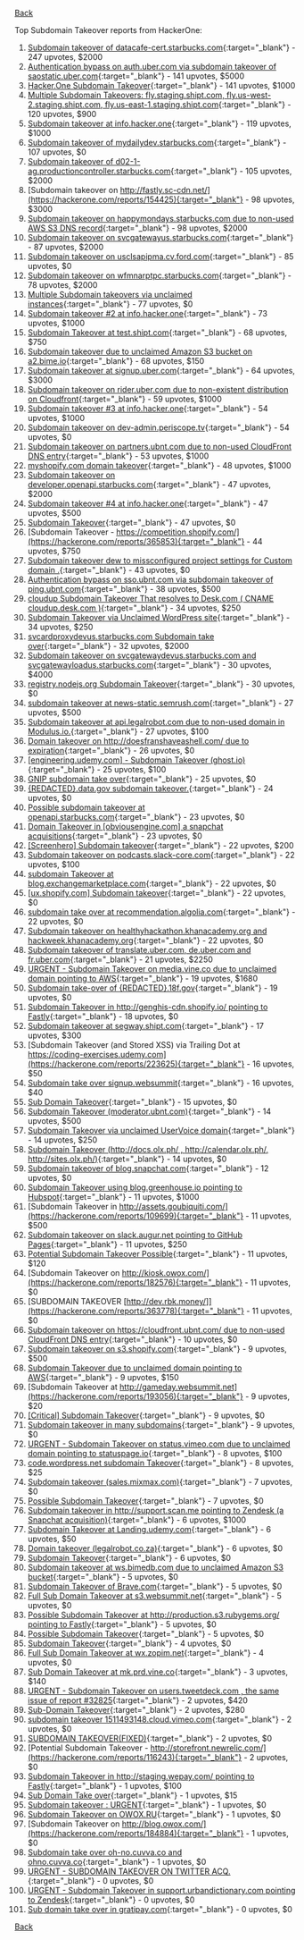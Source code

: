 [Back](../README.md)

Top Subdomain Takeover reports from HackerOne:

1. [Subdomain takeover of datacafe-cert.starbucks.com](https://hackerone.com/reports/665398){:target="_blank"} - 247 upvotes, $2000
2. [Authentication bypass on auth.uber.com via subdomain takeover of saostatic.uber.com](https://hackerone.com/reports/219205){:target="_blank"} - 141 upvotes, $5000
3. [Hacker.One Subdomain Takeover](https://hackerone.com/reports/159156){:target="_blank"} - 141 upvotes, $1000
4. [Multiple Subdomain Takeovers: fly.staging.shipt.com, fly.us-west-2.staging.shipt.com, fly.us-east-1.staging.shipt.com](https://hackerone.com/reports/576857){:target="_blank"} - 120 upvotes, $900
5. [Subdomain takeover at info.hacker.one](https://hackerone.com/reports/202767){:target="_blank"} - 119 upvotes, $1000
6. [Subdomain takeover of mydailydev.starbucks.com](https://hackerone.com/reports/570651){:target="_blank"} - 107 upvotes, $0
7. [Subdomain takeover of d02-1-ag.productioncontroller.starbucks.com](https://hackerone.com/reports/661751){:target="_blank"} - 105 upvotes, $2000
8. [Subdomain takeover on http://fastly.sc-cdn.net/](https://hackerone.com/reports/154425){:target="_blank"} - 98 upvotes, $3000
9. [Subdomain takeover on happymondays.starbucks.com due to non-used AWS S3 DNS record](https://hackerone.com/reports/186766){:target="_blank"} - 98 upvotes, $2000
10. [Subdomain takeover on svcgatewayus.starbucks.com](https://hackerone.com/reports/325336){:target="_blank"} - 87 upvotes, $2000
11. [Subdomain takeover on usclsapipma.cv.ford.com](https://hackerone.com/reports/484420){:target="_blank"} - 85 upvotes, $0
12. [Subdomain takeover on wfmnarptpc.starbucks.com](https://hackerone.com/reports/388622){:target="_blank"} - 78 upvotes, $2000
13. [Multiple Subdomain takeovers via unclaimed instances](https://hackerone.com/reports/276269){:target="_blank"} - 77 upvotes, $0
14. [Subdomain takeover #2 at info.hacker.one](https://hackerone.com/reports/209004){:target="_blank"} - 73 upvotes, $1000
15. [Subdomain Takeover at test.shipt.com](https://hackerone.com/reports/387760){:target="_blank"} - 68 upvotes, $750
16. [Subdomain takeover due to unclaimed Amazon S3 bucket on a2.bime.io](https://hackerone.com/reports/121461){:target="_blank"} - 68 upvotes, $150
17. [Subdomain takeover at signup.uber.com](https://hackerone.com/reports/197489){:target="_blank"} - 64 upvotes, $3000
18. [Subdomain takeover on rider.uber.com due to non-existent distribution on Cloudfront](https://hackerone.com/reports/175070){:target="_blank"} - 59 upvotes, $1000
19. [Subdomain takeover #3 at info.hacker.one](https://hackerone.com/reports/217358){:target="_blank"} - 54 upvotes, $1000
20. [Subdomain takeover on dev-admin.periscope.tv](https://hackerone.com/reports/531890){:target="_blank"} - 54 upvotes, $0
21. [Subdomain takeover on partners.ubnt.com due to non-used CloudFront DNS entry](https://hackerone.com/reports/145224){:target="_blank"} - 53 upvotes, $1000
22. [myshopify.com domain takeover](https://hackerone.com/reports/320355){:target="_blank"} - 48 upvotes, $1000
23. [Subdomain takeover on developer.openapi.starbucks.com](https://hackerone.com/reports/275714){:target="_blank"} - 47 upvotes, $2000
24. [Subdomain takeover #4 at info.hacker.one](https://hackerone.com/reports/220002){:target="_blank"} - 47 upvotes, $500
25. [Subdomain Takeover](https://hackerone.com/reports/180393){:target="_blank"} - 47 upvotes, $0
26. [Subdomain Takeover - https://competition.shopify.com/](https://hackerone.com/reports/365853){:target="_blank"} - 44 upvotes, $750
27. [Subdomain takeover dew to missconfigured project settings for Custom domain .](https://hackerone.com/reports/428651){:target="_blank"} - 43 upvotes, $0
28. [Authentication bypass on sso.ubnt.com via subdomain takeover of ping.ubnt.com](https://hackerone.com/reports/172137){:target="_blank"} - 38 upvotes, $500
29. [cloudup Subdomain Takeover That resolves to Desk.com ( CNAME cloudup.desk.com )](https://hackerone.com/reports/201796){:target="_blank"} - 34 upvotes, $250
30. [Subdomain Takeover via Unclaimed WordPress site](https://hackerone.com/reports/274336){:target="_blank"} - 34 upvotes, $250
31. [svcardproxydevus.starbucks.com Subdomain take over](https://hackerone.com/reports/380158){:target="_blank"} - 32 upvotes, $2000
32. [Subdomain takeover on svcgatewaydevus.starbucks.com and svcgatewayloadus.starbucks.com](https://hackerone.com/reports/383564){:target="_blank"} - 30 upvotes, $4000
33. [registry.nodejs.org Subdomain Takeover](https://hackerone.com/reports/340580){:target="_blank"} - 30 upvotes, $0
34. [subdomain takeover at news-static.semrush.com](https://hackerone.com/reports/294201){:target="_blank"} - 27 upvotes, $500
35. [Subdomain takeover at api.legalrobot.com due to non-used domain in Modulus.io.](https://hackerone.com/reports/148770){:target="_blank"} - 27 upvotes, $100
36. [Domain takeover on http://doesfranshaveashell.com/ due to expiration](https://hackerone.com/reports/692068){:target="_blank"} - 26 upvotes, $0
37. [[engineering.udemy.com] - Subdomain Takeover (ghost.io)](https://hackerone.com/reports/368119){:target="_blank"} - 25 upvotes, $100
38. [GNIP subdomain take over](https://hackerone.com/reports/189548){:target="_blank"} - 25 upvotes, $0
39. [{REDACTED}.data.gov subdomain takeover.](https://hackerone.com/reports/263902){:target="_blank"} - 24 upvotes, $0
40. [Possible subdomain takeover at openapi.starbucks.com](https://hackerone.com/reports/241503){:target="_blank"} - 23 upvotes, $0
41. [Domain Takeover in [obviousengine.com] a snapchat acquisitions](https://hackerone.com/reports/392785){:target="_blank"} - 23 upvotes, $0
42. [[Screenhero] Subdomain takeover](https://hackerone.com/reports/142096){:target="_blank"} - 22 upvotes, $200
43. [Subdomain takeover on podcasts.slack-core.com](https://hackerone.com/reports/195350){:target="_blank"} - 22 upvotes, $100
44. [subdomain Takeover at blog.exchangemarketplace.com](https://hackerone.com/reports/416474){:target="_blank"} - 22 upvotes, $0
45. [[ux.shopify.com] Subdomain takeover](https://hackerone.com/reports/221631){:target="_blank"} - 22 upvotes, $0
46. [subdomain take over at recommendation.algolia.com](https://hackerone.com/reports/673273){:target="_blank"} - 22 upvotes, $0
47. [Subdomain takeover on healthyhackathon.khanacademy.org and hackweek.khanacademy.org](https://hackerone.com/reports/474798){:target="_blank"} - 22 upvotes, $0
48. [Subdomain takeover of translate.uber.com, de.uber.com and fr.uber.com](https://hackerone.com/reports/149679){:target="_blank"} - 21 upvotes, $2250
49. [URGENT - Subdomain Takeover on media.vine.co due to unclaimed domain pointing to AWS](https://hackerone.com/reports/32825){:target="_blank"} - 19 upvotes, $1680
50. [Subdomain take-over of {REDACTED}.18f.gov](https://hackerone.com/reports/263542){:target="_blank"} - 19 upvotes, $0
51. [Subdomain Takeover in http://genghis-cdn.shopify.io/ pointing to Fastly](https://hackerone.com/reports/165309){:target="_blank"} - 18 upvotes, $0
52. [Subdomain takeover at segway.shipt.com](https://hackerone.com/reports/389783){:target="_blank"} - 17 upvotes, $300
53. [Subdomain Takeover (and Stored XSS) via Trailing Dot at https://coding-exercises.udemy.com](https://hackerone.com/reports/223625){:target="_blank"} - 16 upvotes, $50
54. [Subdomain take over signup.websummit](https://hackerone.com/reports/172698){:target="_blank"} - 16 upvotes, $40
55. [Sub Domain Takeover](https://hackerone.com/reports/221133){:target="_blank"} - 15 upvotes, $0
56. [Subdomain Takeover (moderator.ubnt.com)](https://hackerone.com/reports/181665){:target="_blank"} - 14 upvotes, $500
57. [Subdomain Takeover via unclaimed UserVoice domain](https://hackerone.com/reports/269109){:target="_blank"} - 14 upvotes, $250
58. [Subdomain Takeover (http://docs.olx.ph/ , http://calendar.olx.ph/, http://sites.olx.ph/)](https://hackerone.com/reports/206516){:target="_blank"} - 14 upvotes, $0
59. [Subdomain takeover of blog.snapchat.com](https://hackerone.com/reports/171942){:target="_blank"} - 12 upvotes, $0
60. [Subdomain Takeover using blog.greenhouse.io pointing to Hubspot](https://hackerone.com/reports/38007){:target="_blank"} - 11 upvotes, $1000
61. [Subdomain Takeover in http://assets.goubiquiti.com/](https://hackerone.com/reports/109699){:target="_blank"} - 11 upvotes, $500
62. [Subdomain takeover on slack.augur.net pointing to GitHub Pages](https://hackerone.com/reports/382995){:target="_blank"} - 11 upvotes, $250
63. [Potential Subdomain Takeover Possible](https://hackerone.com/reports/166826){:target="_blank"} - 11 upvotes, $120
64. [Subdomain Takeover on http://kiosk.owox.com/](https://hackerone.com/reports/182576){:target="_blank"} - 11 upvotes, $0
65. [SUBDOMAIN TAKEOVER [http://dev.rbk.money/]](https://hackerone.com/reports/363778){:target="_blank"} - 11 upvotes, $0
66. [Subdomain takeover on https://cloudfront.ubnt.com/ due to non-used CloudFront DNS entry](https://hackerone.com/reports/210188){:target="_blank"} - 10 upvotes, $0
67. [Subdomain takeover on s3.shopify.com](https://hackerone.com/reports/207576){:target="_blank"} - 9 upvotes, $500
68. [Subdomain Takeover due to unclaimed domain pointing to AWS](https://hackerone.com/reports/317005){:target="_blank"} - 9 upvotes, $150
69. [Subdomain Takeover at http://gameday.websummit.net](https://hackerone.com/reports/193056){:target="_blank"} - 9 upvotes, $20
70. [[Critical] Subdomain Takeover](https://hackerone.com/reports/163790){:target="_blank"} - 9 upvotes, $0
71. [Subdomain takeover in many subdomains](https://hackerone.com/reports/205949){:target="_blank"} - 9 upvotes, $0
72. [URGENT - Subdomain Takeover on status.vimeo.com due to unclaimed domain pointing to statuspage.io](https://hackerone.com/reports/49663){:target="_blank"} - 8 upvotes, $100
73. [code.wordpress.net subdomain Takeover](https://hackerone.com/reports/295330){:target="_blank"} - 8 upvotes, $25
74. [Subdomain takeover (sales.mixmax.com)](https://hackerone.com/reports/233408){:target="_blank"} - 7 upvotes, $0
75. [Possible Subdomain Takeover](https://hackerone.com/reports/399165){:target="_blank"} - 7 upvotes, $0
76. [Subdomain takeover in http://support.scan.me pointing to Zendesk (a Snapchat acquisition)](https://hackerone.com/reports/114134){:target="_blank"} - 6 upvotes, $1000
77. [Subdomain Takeover at Landing.udemy.com](https://hackerone.com/reports/208719){:target="_blank"} - 6 upvotes, $50
78. [Domain takeover (legalrobot.co.za)](https://hackerone.com/reports/230525){:target="_blank"} - 6 upvotes, $0
79. [Subdomain Takeover](https://hackerone.com/reports/289051){:target="_blank"} - 6 upvotes, $0
80. [Subdomain takeover at ws.bimedb.com due to unclaimed Amazon S3 bucket](https://hackerone.com/reports/161428){:target="_blank"} - 5 upvotes, $0
81. [Subdomain Takeover of Brave.com](https://hackerone.com/reports/175397){:target="_blank"} - 5 upvotes, $0
82. [Full Sub Domain Takeover at s3.websummit.net](https://hackerone.com/reports/173412){:target="_blank"} - 5 upvotes, $0
83. [Possible Subdomain Takeover at http://production.s3.rubygems.org/ pointing to Fastly](https://hackerone.com/reports/178409){:target="_blank"} - 5 upvotes, $0
84. [Possible Subdomain Takeover](https://hackerone.com/reports/233402){:target="_blank"} - 5 upvotes, $0
85. [Subdomain Takeover](https://hackerone.com/reports/113869){:target="_blank"} - 4 upvotes, $0
86. [Full Sub Domain Takeover at wx.zopim.net](https://hackerone.com/reports/174395){:target="_blank"} - 4 upvotes, $0
87. [Sub Domain Takeover at mk.prd.vine.co](https://hackerone.com/reports/191323){:target="_blank"} - 3 upvotes, $140
88. [URGENT - Subdomain Takeover on users.tweetdeck.com , the same issue of report #32825](https://hackerone.com/reports/42236){:target="_blank"} - 2 upvotes, $420
89. [Sub-Domain Takeover](https://hackerone.com/reports/119220){:target="_blank"} - 2 upvotes, $280
90. [subdomain takeover 1511493148.cloud.vimeo.com](https://hackerone.com/reports/46954){:target="_blank"} - 2 upvotes, $0
91. [SUBDOMAIN TAKEOVER(FIXED)](https://hackerone.com/reports/115628){:target="_blank"} - 2 upvotes, $0
92. [Potential Subdomain Takeover - http://storefront.newrelic.com/](https://hackerone.com/reports/116243){:target="_blank"} - 2 upvotes, $0
93. [Subdomain Takeover in http://staging.wepay.com/ pointing to Fastly](https://hackerone.com/reports/93106){:target="_blank"} - 1 upvotes, $100
94. [Sub Domain Take over](https://hackerone.com/reports/111078){:target="_blank"} - 1 upvotes, $15
95. [Subdomain takeover : URGENT](https://hackerone.com/reports/118514){:target="_blank"} - 1 upvotes, $0
96. [Subdomain Takeover on OWOX.RU](https://hackerone.com/reports/186393){:target="_blank"} - 1 upvotes, $0
97. [Subdomain Takeover on http://blog.owox.com/](https://hackerone.com/reports/184884){:target="_blank"} - 1 upvotes, $0
98. [Subdomain take over oh-no.cuvva.co and ohno.cuvva.co](https://hackerone.com/reports/232185){:target="_blank"} - 1 upvotes, $0
99. [URGENT - SUBDOMAIN TAKEOVER ON TWITTER ACQ.](https://hackerone.com/reports/44578){:target="_blank"} - 0 upvotes, $0
100. [URGENT - Subdomain Takeover in support.urbandictionary.com pointing to Zendesk](https://hackerone.com/reports/103432){:target="_blank"} - 0 upvotes, $0
101. [Sub domain take over in gratipay.com](https://hackerone.com/reports/257331){:target="_blank"} - 0 upvotes, $0


[Back](../README.md)